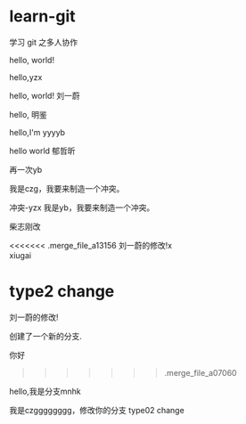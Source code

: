 # learn-git
学习 git 之多人协作

hello, world!

hello,yzx

hello, world! 刘一蔚

hello, 明鉴

hello,I'm yyyyb

hello world 郁哲昕

再一次yb

我是czg，我要来制造一个冲突。

冲突-yzx
我是yb，我要来制造一个冲突。

柴志刚改

<<<<<<< .merge_file_a13156
刘一蔚的修改!x    
xiugai

type2 change
=======
刘一蔚的修改!

创建了一个新的分支.

你好
>>>>>>> .merge_file_a07060

hello,我是分支mnhk

我是czgggggggg，修改你的分支
type02 change

